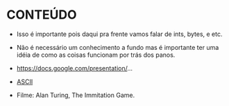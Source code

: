 # CONTEÚDO

- Isso é importante pois daqui pra frente vamos falar de ints, bytes, e etc.
- Não é necessário um conhecimento a fundo mas é importante ter uma idéia de como as coisas funcionam por trás dos panos.
- https://docs.google.com/presentation/...


- [ASCII](https://en.wikipedia.org/wiki/ASCII)

- Filme: Alan Turing, The Immitation Game.
